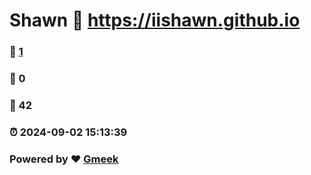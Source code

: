 # Shawn :link: https://iishawn.github.io 
### :page_facing_up: [1](https://iishawn.github.io/tag.html) 
### :speech_balloon: 0 
### :hibiscus: 42 
### :alarm_clock: 2024-09-02 15:13:39 
### Powered by :heart: [Gmeek](https://github.com/Meekdai/Gmeek)
